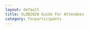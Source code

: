 ```yaml
---
layout: default
title: VLDB2020 Guide For Attendees
category: forparticipants
---
```


<div class="VLDB2020Instructions" x-for="atendee"></div>
